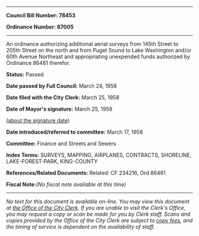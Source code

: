 

********

**Council Bill Number: 78453**
   
**Ordinance Number: 87005**
********

 An ordinance authorizing additional aerial surveys from 145th Street to 205th Street on the north and from Puget Sound to Lake Washington and/or 60th Avenue Northeast and appropriating unexpended funds authorized by Ordinance 86481 therefor.

**Status:** Passed
   
**Date passed by Full Council:** March 24, 1958
   
**Date filed with the City Clerk:** March 25, 1958
   
**Date of Mayor's signature:** March 25, 1958
   
[(about the signature date)](/~public/approvaldate.htm)
   
   
   
**Date introduced/referred to committee:** March 17, 1958
   
**Committee:** Finance and Streets and Sewers
   
   
**Index Terms:** SURVEYS, MAPPING, AIRPLANES, CONTRACTS, SHORELINE, LAKE-FOREST-PARK, KING-COUNTY

**References/Related Documents:** Related: CF 234216, Ord 86481

**Fiscal Note:**_(No fiscal note available at this time)_
********

_No text for this document is available on-line. You may view this document at [the Office of the City Clerk](http://www.seattle.gov/leg/clerk/contactUs.htm). If you are unable to visit the Clerk's Office, you may request a copy or scan be made for you by Clerk staff. Scans and copies provided by the Office of the City Clerk are subject to [copy fees](http://clerk.seattle.gov/~public/clerkfees.htm), and the timing of service is dependent on the availability of staff._


